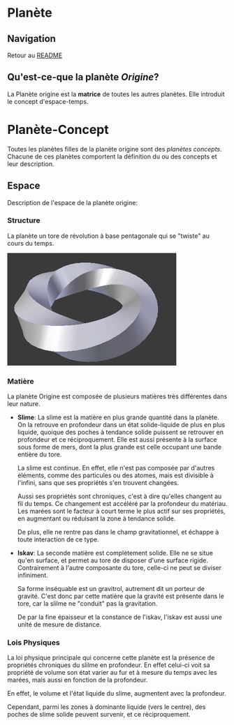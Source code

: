 # Planète

## Navigation

Retour au [README](../README.md)

## Qu'est-ce-que la planète *Origine*?

La Planète origine est la **matrice** de toutes les autres planètes. Elle introduit le concept d'espace-temps.

# Planète-Concept

Toutes les planètes filles de la planète origine sont des *planètes concepts*. Chacune de ces planètes comportent la définition du ou des concepts et leur description.

## Espace

Description de l'espace de la planète origine:

### Structure
La planète un tore de révolution à base pentagonale qui se "twiste" au cours du temps.

![screen](./Structure/tore.png)

### Matière
La planète Origine est composée de plusieurs matières très différentes dans leur nature.

* **Slime**: La slime est la matière en plus grande quantité dans la planète. On la retrouve en profondeur dans un état solide-liquide de plus en plus liquide, quoique des poches à tendance solide puissent se retrouver en profondeur et ce réciproquement. Elle est aussi présente à la surface sous forme de mers, dont la plus grande est celle occupant une bande entière du tore.

    La slime est continue. En effet, elle n'est pas composée par d'autres éléments, comme des particules ou des atomes, mais est divisible à l'infini, sans que ses propriétés s'en trouvent changées.

    Aussi ses propriétés sont chroniques, c'est à dire qu'elles changent au fil du temps. Ce changement est accéléré par la profondeur du matériau. Les marées sont le facteur à court terme le plus actif sur ses propriétés, en augmentant ou réduisant la zone à tendance solide.

    De plus, elle ne rentre pas dans le champ gravitationnel, et échappe à toute interaction de ce type.

    

* **Iskav**: La seconde matière est complètement solide. Elle ne se situe qu'en surface, et permet au tore de disposer d'une surface rigide. Contrairement à l'autre composante du tore, celle-ci ne peut se diviser infiniment.

    Sa forme inséquable est un gravitrol, autrement dit un porteur de gravité. C'est donc par cette matière que la gravité est présente dans le tore, car la slilme ne "conduit" pas la gravitation.

    De par la fine épaisseur et la constance de l'iskav, l'iskav est aussi une unité de mesure de distance.


### Lois Physiques

La loi physique principale qui concerne cette planète est la présence de propriétés chroniques du slilme en profondeur. En effet celui-ci voit sa propriété de volume son état varier au fur et à mesure du temps avec les marées, mais aussi en fonction de la profondeur.

En effet, le volume et l'état liquide du slime, augmentent avec la profondeur.

Cependant, parmi les zones à dominante liquide (vers le centre), des poches de slime solide peuvent survenir, et ce réciproquement.


